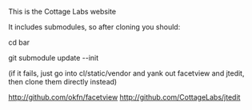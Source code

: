 This is the Cottage Labs website

It includes submodules, so after cloning you should:

cd bar

git submodule update --init

(if it fails, just go into cl/static/vendor and yank out facetview and jtedit, 
then clone them directly instead)

http://github.com/okfn/facetview
http://github.com/CottageLabs/jtedit
